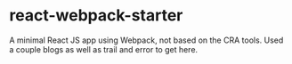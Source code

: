 # react-webpack-starter
A minimal React JS app using Webpack, not based on the CRA tools.  Used a couple blogs as well as trail and error to get here.

